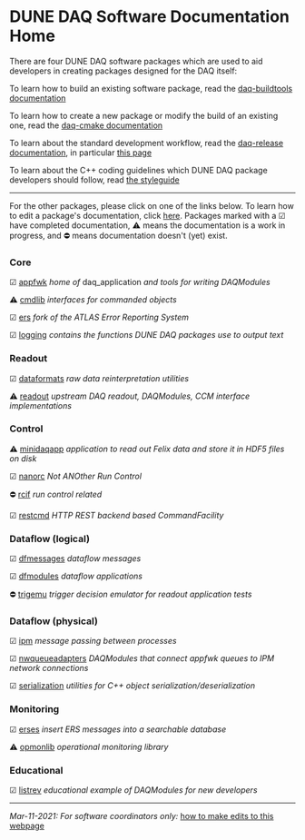 # DUNE DAQ Software Documentation Home

There are four DUNE DAQ software packages which are used to aid
developers in creating packages designed for the DAQ itself:

To learn how to build an existing software package, read the [daq-buildtools documentation](packages/daq-buildtools/README.md)

To learn how to create a new package or modify the build of an existing one, read the [daq-cmake documentation](packages/daq-cmake/README.md)

To learn about the standard development workflow, read the [daq-release documentation](packages/daq-release/README.md), in particular [this page](https://dune-daq-sw.readthedocs.io/en/latest/packages/daq-release/development_workflow_gitflow/)

To learn about the C++ coding guidelines which DUNE DAQ package developers should follow, read [the styleguide](packages/styleguide/README.md)

--------------

For the other packages, please click on one of the links below. To learn how to edit a package's documentation, click [here](editing_package_documentation.md). Packages marked with a &#x2611; have completed documentation, &#x26A0; means the documentation is a work in progress, and &#x26D4; means documentation doesn't (yet) exist. 

### Core

&#x2611; [appfwk](packages/appfwk/README.md) _home of_ daq_application _and tools for writing DAQModules_

&#x26A0; [cmdlib](packages/cmdlib/README.md) _interfaces for commanded objects_

&#x2611; [ers](packages/ers/README.md) _fork of the ATLAS Error Reporting System_

&#x2611; [logging](packages/logging/README.md) _contains the functions DUNE DAQ packages use to output text_

### Readout

&#x2611; [dataformats](packages/dataformats/README.md) _raw data reinterpretation utilities_

&#x26A0; [readout](packages/readout/README.md) _upstream DAQ readout, DAQModules, CCM interface implementations_

### Control

&#x26A0; [minidaqapp](packages/minidaqapp/README.md) _application to read out Felix data and store it in HDF5 files on disk_

&#x2611; [nanorc](packages/nanorc/README.md) _Not ANOther Run Control_

&#x26D4; [rcif](packages/rcif/README.md) _run control related_

&#x2611; [restcmd](packages/restcmd/README.md) _HTTP REST backend based CommandFacility_

### Dataflow (logical)

&#x2611; [dfmessages](packages/dfmessages/README.md) _dataflow messages_

&#x2611; [dfmodules](packages/dfmodules/README.md) _dataflow applications_

&#x26D4; [trigemu](packages/trigemu/README.md) _trigger decision emulator for readout application tests_

### Dataflow (physical)

&#x2611; [ipm](packages/ipm/README.md) _message passing between processes_

&#x2611; [nwqueueadapters](packages/nwqueueadapters/README.md) _DAQModules that connect appfwk queues to IPM network connections_

&#x2611; [serialization](packages/serialization/README.md) _utilities for C++ object serialization/deserialization_

### Monitoring

&#x2611; [erses](packages/erses/README.md) _insert ERS messages into a searchable database_

&#x26A0; [opmonlib](packages/opmonlib/README.md) _operational monitoring library_

### Educational

&#x2611; [listrev](packages/listrev/README.md) _educational example of DAQModules for new developers_

------

_Mar-11-2021: For software coordinators only:_ [how to make edits to this webpage](how_to_make_edits.md)

